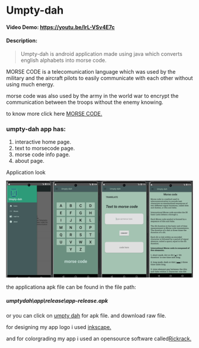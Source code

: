 # Umpty-dah
#### Video Demo:  <https://youtu.be/lrL-VSv4E7c>
#### Description:
 > Umpty-dah is android application made using java which converts english alphabets into morse code.

 MORSE CODE is a telecomunication language which was used by the military and the aircraft pilots to easily communicate with each other without using much energy.

 morse code was also used by the army in the world war to encrypt the communication between the troops without the enemy knowing.

 to know more click here [MORSE CODE.](https://en.wikipedia.org/w/index.php?title=Morse_code&oldid=1145114509)

### umpty-dah app has:
 1. interactive home page.
 2. text to morsecode page.
 3. morse code info page.
 4. about page.

Application look

![application](app.png)

the applicationa apk file can be found in the file path:
##### umptydah\app\release\app-release.apk

or you can click on [umpty dah](app-release.apk) for apk file. and download raw file.

for designing my app logo i used [inkscape.](https://inkscape.org/)

and for colorgrading my app i used an opensource software called[Rickrack.](https://eigenmiao.com/rickrack/)
